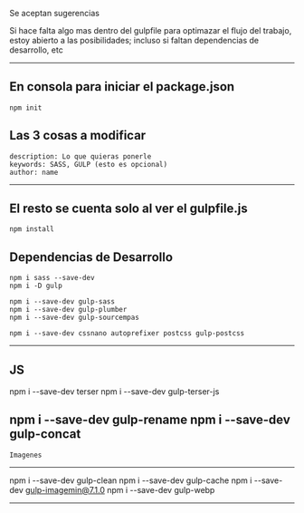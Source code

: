 
Se aceptan sugerencias 

Si hace falta algo mas dentro del gulpfile para optimazar el 
flujo del trabajo, estoy abierto a las posibilidades; incluso si faltan
dependencias de desarrollo, etc


-----------------------------------------------------------------------
En consola para iniciar el package.json
-----------------------------------------------------------------------
    npm init  
Las 3 cosas a modificar
-----------------------------------------------------------------------
    description: Lo que quieras ponerle
    keywords: SASS, GULP (esto es opcional)
    author: name
-----------------------------------------------------------------------
El resto se cuenta solo al ver el gulpfile.js
-----------------------------------------------------------------------
    npm install


   Dependencias de Desarrollo
---------------------------------------------------------------
    npm i sass --save-dev
    npm i -D gulp

    npm i --save-dev gulp-sass
    npm i --save-dev gulp-plumber
    npm i --save-dev gulp-sourcempas

    npm i --save-dev cssnano autoprefixer postcss gulp-postcss
---------------------------------------------------------------
   JS 
---------------------------------------------------------------
npm i --save-dev terser
npm i --save-dev gulp-terser-js

npm i --save-dev gulp-rename
npm i --save-dev gulp-concat
---------------------------------------------------------------
    Imagenes
---------------------------------------------------------------
npm i --save-dev gulp-clean
npm i --save-dev gulp-cache
npm i --save-dev gulp-imagemin@7.1.0
npm i --save-dev gulp-webp

---------------------------------------------------------------
